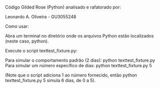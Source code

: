 Código Gilded Rose (Python) analisado e rafatorado por: 

Leonardo A. Oliveira - GU3055248

Como usar:

Abra um terminal no diretório onde os arquivos Python estão localizados (neste caso, python).

Execute o script texttest_fixture.py:

Para simular o comportamento padrão (2 dias): python texttest_fixture.py
Para simular um número específico de dias: python texttest_fixture.py 5

(Note que o script adiciona 1 ao número fornecido, então python texttest_fixture.py 5 simula 6 dias, de 0 a 5).
